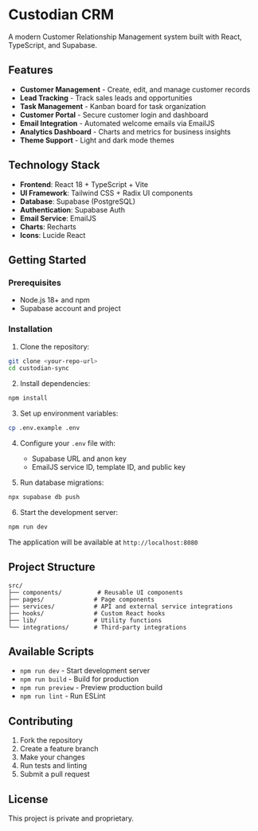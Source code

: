 # Custodian CRM

A modern Customer Relationship Management system built with React, TypeScript, and Supabase.

## Features

- **Customer Management** - Create, edit, and manage customer records
- **Lead Tracking** - Track sales leads and opportunities
- **Task Management** - Kanban board for task organization
- **Customer Portal** - Secure customer login and dashboard
- **Email Integration** - Automated welcome emails via EmailJS
- **Analytics Dashboard** - Charts and metrics for business insights
- **Theme Support** - Light and dark mode themes

## Technology Stack

- **Frontend**: React 18 + TypeScript + Vite
- **UI Framework**: Tailwind CSS + Radix UI components
- **Database**: Supabase (PostgreSQL)
- **Authentication**: Supabase Auth
- **Email Service**: EmailJS
- **Charts**: Recharts
- **Icons**: Lucide React

## Getting Started

### Prerequisites

- Node.js 18+ and npm
- Supabase account and project

### Installation

1. Clone the repository:
```bash
git clone <your-repo-url>
cd custodian-sync
```

2. Install dependencies:
```bash
npm install
```

3. Set up environment variables:
```bash
cp .env.example .env
```

4. Configure your `.env` file with:
   - Supabase URL and anon key
   - EmailJS service ID, template ID, and public key

5. Run database migrations:
```bash
npx supabase db push
```

6. Start the development server:
```bash
npm run dev
```

The application will be available at `http://localhost:8080`

## Project Structure

```
src/
├── components/          # Reusable UI components
├── pages/              # Page components
├── services/           # API and external service integrations
├── hooks/              # Custom React hooks
├── lib/                # Utility functions
└── integrations/       # Third-party integrations
```

## Available Scripts

- `npm run dev` - Start development server
- `npm run build` - Build for production
- `npm run preview` - Preview production build
- `npm run lint` - Run ESLint

## Contributing

1. Fork the repository
2. Create a feature branch
3. Make your changes
4. Run tests and linting
5. Submit a pull request

## License

This project is private and proprietary.